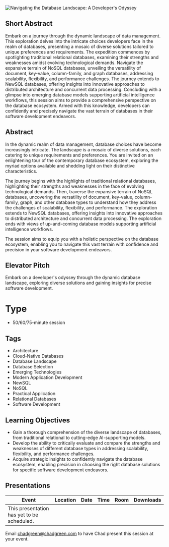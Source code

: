 ![Navigating the Database Landscape: A Developer's Odyssey](Thumbnail.jpg)

## Short Abstract
Embark on a journey through the dynamic landscape of data management. This exploration delves into the intricate choices developers face in the realm of databases, presenting a mosaic of diverse solutions tailored to unique preferences and requirements. The expedition commences by spotlighting traditional relational databases, examining their strengths and weaknesses amidst evolving technological demands. Navigate the expansive terrain of NoSQL databases, unveiling the versatility of document, key-value, column-family, and graph databases, addressing scalability, flexibility, and performance challenges. The journey extends to NewSQL databases, offering insights into innovative approaches to distributed architecture and concurrent data processing. Concluding with a glimpse into emerging database models supporting artificial intelligence workflows, this session aims to provide a comprehensive perspective on the database ecosystem. Armed with this knowledge, developers can confidently and precisely navigate the vast terrain of databases in their software development endeavors.

## Abstract
In the dynamic realm of data management, database choices have become increasingly intricate. The landscape is a mosaic of diverse solutions, each catering to unique requirements and preferences. You are invited on an enlightening tour of the contemporary database ecosystem, exploring the myriad options available and shedding light on their distinctive characteristics.

The journey begins with the highlights of traditional relational databases, highlighting their strengths and weaknesses in the face of evolving technological demands. Then, traverse the expansive terrain of NoSQL databases, uncovering the versatility of document, key-value, column-family, graph, and other database types to understand how they address the challenges of scalability, flexibility, and performance. The exploration extends to NewSQL databases, offering insights into innovative approaches to distributed architecture and concurrent data processing. The exploration ends with views of up-and-coming database models supporting artificial intelligence workflows. 

The session aims to equip you with a holistic perspective on the database ecosystem, enabling you to navigate this vast terrain with confidence and precision in your software development endeavors.

## Elevator Pitch
Embark on a developer's odyssey through the dynamic database landscape, exploring diverse solutions and gaining insights for precise software development. 

# Type
- 50/60/75-minute session

## Tags
- Architecture
- Cloud-Native Databases
- Database Landscape
- Database Selection
- Emerging Technologies
- Modern Application Development
- NewSQL
- NoSQL
- Practical Application
- Relational Databases
- Software Development

## Learning Objectives
- Gain a thorough comprehension of the diverse landscape of databases, from traditional relational to cutting-edge AI-supporting models.
- Develop the ability to critically evaluate and compare the strengths and weaknesses of different database types in addressing scalability, flexibility, and performance challenges.
- Acquire strategic insights to confidently navigate the database ecosystem, enabling precision in choosing the right database solutions for specific software development endeavors.

## Presentations

| Event | Location | Date | Time | Room | Downloads |
|-------|:--------:|-----:|-----:|-----:|----------:|
| This presentation has yet to be scheduled. | | | | | |

Email [chadgreen@chadgreen.com](mailto:chadgreen@chadgreen.com?subject=Presentation%20Request:Navigating%20the%20Database%20Landscape) to have Chad present this session at your event.
